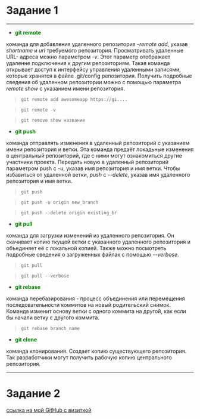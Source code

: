 # Задание 1

---

* <span style="color:green">**git remote**  

команда для добавления удаленного репозитория *-remote add*, указав *shortname* и *url* требуемого репозитория. Просматривать удаленные URL- адреса можно параметром *-v*. Этот параметр отображает удаленне подключения к другим репозиториям. Такая команда открывает доступ к интерфейсу управления удаленными записями, которые хранятся в файле .git/config репозитория. Получить подробные сведения об удаленном репозитории можно с помощью параметра *remote show* с указанием имени репозитория.

> `git remote add awesomeapp https://gi....`

> `git remote -v`

> `git remove show название `

* <span style="color:green">**git push**  

команда отправлять изменения в удаленный репозиторий с указанием имени репозитория и ветки. Эта команда предаёт локадьные изменения в центральный репозиторий, где с ними могут ознакомиться другие участники проекта. Передать новую в удаленный репозиторий параметром push с *-u*, указав имя репозитория и имя ветки. Чтобы избавиться от удаленной ветки, *push* с *--delete*, указав имя удаленного репозитория и имя ветки.

> `git push`

> `git push -u origin new_branch`

> `git push --delete origin existing_br`

* <span style="color:green">**git pull** 

команда для загрузки изменений из удаленного репозитория. Он скачивает копию ткущей ветки с указанного удаленного репозитория и объединяет её с локальной копией. Также можно посмотреть подробные сведения о загруженных файлах с помощью *--verbose*.

> `git pull`

> `git pull --verbose`

* <span style="color:green">**git rebase**  

команда перебазирования - процесс объединения или перемещения последовательности коммитов на новый родительский снимок. Команда изменит основу ветки с одного коммита на другой, как если бы начали ветку с другого коммита.

> `git rebase branch_name`

* <span style="color:green">**git clone**  

команда клонирования. Создает копию существующего репозитория. Так разработчики могут получить рабочую копию центрального репозитория.

---

# Задание 2

[ссылка на мой GitHub с визиткой](https://github.com/Evgga)

